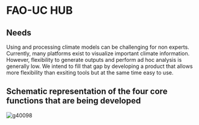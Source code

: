 # FAO-UC HUB

## Needs

Using and processing climate models can be challenging for non experts. Currently, many platforms exist to visualize important climate information. However, flexibility to generate outputs and perform ad hoc analysis is generally low. We intend to fill that gap by developing a product that allows more flexibility than exsiting tools but at the same time easy to use.

## Schematic representation of the four core functions that are being developed

![g40098](https://user-images.githubusercontent.com/83447905/155277045-fe1d1cd9-24f0-41b9-b312-4e083d88c76e.png)


